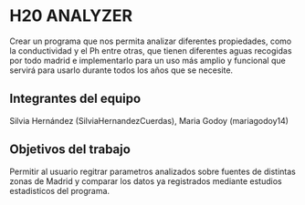 # H20 ANALYZER
Crear un programa que nos permita analizar diferentes propiedades, como la conductividad y el Ph entre otras, que tienen diferentes aguas recogidas por todo madrid e implementarlo para un uso más amplio y funcional que servirá para usarlo durante todos los años que se necesite.

## Integrantes del equipo

Silvia Hernández (SilviaHernandezCuerdas), Maria Godoy (mariagodoy14)

## Objetivos del trabajo

Permitir al usuario regitrar parametros analizados sobre fuentes de distintas zonas de Madrid y comparar los datos ya registrados mediante estudios estadisticos del programa. 
